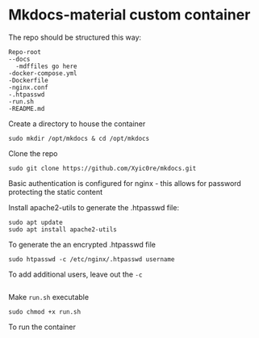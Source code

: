 # Mkdocs-material custom container

The repo should be structured this way:

```
Repo-root
--docs
  -mdffiles go here
-docker-compose.yml
-Dockerfile
-nginx.conf
-.htpasswd
-run.sh
-README.md
```

Create a directory to house the container

```
sudo mkdir /opt/mkdocs & cd /opt/mkdocs
```

Clone the repo

```
sudo git clone https://github.com/Xyic0re/mkdocs.git
```

Basic authentication is configured for nginx - this allows for password protecting the static content

Install apache2-utils to generate the .htpasswd file:

```
sudo apt update
sudo apt install apache2-utils
```

To generate the an encrypted .htpasswd file

```
sudo htpasswd -c /etc/nginx/.htpasswd username
```

To add additional users, leave out the `-c`

```sudo htpasswd /etc/nginx/.htpasswd another_user
```

Make `run.sh` executable

```
sudo chmod +x run.sh
```

To run the container

```sudo ./run.sh
```